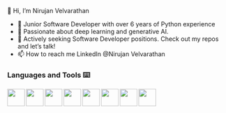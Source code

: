 👋 Hi, I’m Nirujan Velvarathan
- 👀 Junior Software Developer with over 6 years of Python experience
- 🧠 Passionate about deep learning and generative AI.
- 🎯 Actively seeking Software Developer positions. Check out my repos and let’s talk!
- 📫 How to reach me LinkedIn @Nirujan Velvarathan




### Languages and Tools ⌨️
<img width="40px" align="left" padding="10px" src="https://cdn.jsdelivr.net/gh/devicons/devicon@latest/icons/javascript/javascript-original.svg" />
<img width="40px" align="left" padding="10px" src="https://cdn.jsdelivr.net/gh/devicons/devicon@latest/icons/python/python-original.svg" />
<img width="40px" align="left" padding="10px" src="https://cdn.jsdelivr.net/gh/devicons/devicon@latest/icons/linux/linux-original.svg" />
<img width="40px" align="left" padding="10px" src="https://cdn.jsdelivr.net/gh/devicons/devicon@latest/icons/clojure/clojure-original.svg" />
<img width="40px" align="left" padding="10px" src="https://cdn.jsdelivr.net/gh/devicons/devicon@latest/icons/css3/css3-original.svg" />
<img width="40px" align="left" padding="10px" src="https://cdn.jsdelivr.net/gh/devicons/devicon@latest/icons/git/git-original.svg" />
<img width="40px" align="left" padding="10px" src="https://cdn.jsdelivr.net/gh/devicons/devicon@latest/icons/html5/html5-original.svg" />
<img width="40px" align="left" padding="10px" src="https://cdn.jsdelivr.net/gh/devicons/devicon@latest/icons/tensorflow/tensorflow-original.svg" />

<br>
<br>


